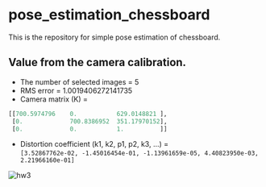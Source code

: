 # pose_estimation_chessboard
This is the repository for simple pose estimation of chessboard.  
  
## Value from the camera calibration.

* The number of selected images = 5
* RMS error = 1.0019406272141735
* Camera matrix (K) = 
```python
[[700.5974796    0.           629.0148821 ],   
 [0.             700.8386952  351.17970152],  
 [0.             0.           1.          ]]  
```
* Distortion coefficient (k1, k2, p1, p2, k3, ...) =  
      `[3.52867762e-02, -1.45016454e-01, -1.13961659e-05, 4.40823950e-03, 2.21966160e-01]`
  
  
![hw3](https://user-images.githubusercontent.com/82254758/235344552-c69c6a6a-4f76-4424-92e4-139977d08a47.png)
